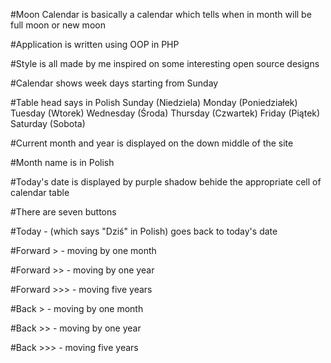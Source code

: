 #Moon Calendar is basically a calendar which tells when in month will be full moon or new moon

#Application is written using OOP in PHP

#Style is all made by me inspired on some interesting open source designs

#Calendar shows week days starting from Sunday

#Table head says in Polish Sunday (Niedziela) Monday (Poniedziałek) Tuesday (Wtorek) Wednesday (Środa) Thursday (Czwartek) Friday (Piątek) Saturday (Sobota)

#Current month and year is displayed on the down middle of the site

#Month name is in Polish

#Today's date is displayed by purple shadow behide the appropriate cell of calendar table

#There are seven buttons

#Today - (which says "Dziś" in Polish) goes back to today's date

#Forward > - moving by one month

#Forward >> - moving by one year

#Forward >>> - moving five years

#Back > - moving by one month

#Back >> - moving by one year

#Back >>> - moving five years
